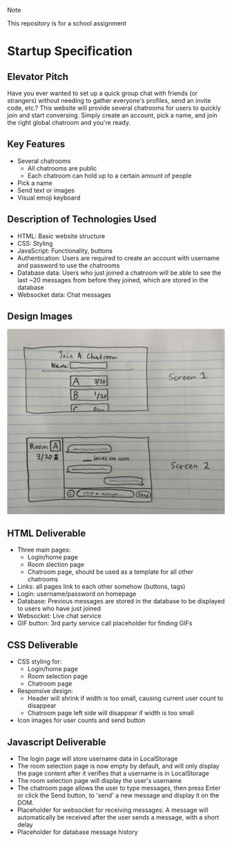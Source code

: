 > [!NOTE]
> This repository is for a school assignment
# Startup Specification
## Elevator Pitch
Have you ever wanted to set up a quick group chat with friends (or strangers) without needing to gather everyone's profiles, send an invite code, etc.? This website will provide several chatrooms for users to quickly join and start conversing. Simply create an account, pick a name, and join the right global chatroom and you're ready.

## Key Features
- Several chatrooms
  - All chatrooms are public
  - Each chatroom can hold up to a certain amount of people
- Pick a name
- Send text or images
- Visual emoji keyboard

## Description of Technologies Used
- HTML: Basic website structure
- CSS: Styling
- JavaScript: Functionality, buttons
- Authentication: Users are required to create an account with username and password to use the chatrooms
- Database data: Users who just joined a chatroom will be able to see the last ~20 messages from before they joined, which are stored in the database
- Websocket data: Chat messages

## Design Images
<img src="conceptImage.jpg" width="720">

## HTML Deliverable
- Three main pages:
  - Login/home page
  - Room slection page
  - Chatroom page, should be used as a template for all other chatrooms
- Links: all pages link to each other somehow (buttons, <a> tags)
- Login: username/password on homepage
- Database: Previous messages are stored in the database to be displayed to users who have just joined
- Websocket: Live chat service
- GIF button: 3rd party service call placeholder for finding GIFs

## CSS Deliverable
- CSS styling for:
  - Login/home page
  - Room selection page
  - Chatroom page
- Responsive design:
  - Header will shrink if width is too small, causing current user count to disappear
  - Chatroom page left side will disappear if width is too small
- Icon images for user counts and send button

## Javascript Deliverable
- The login page will store username data in LocalStorage
- The room selection page is now empty by default, and will only display the page content after it verifies that a username is in LocalStorage
- The room selection page will display the user's username
- The chatroom page allows the user to type messages, then press Enter or click the Send button, to 'send' a new message and display it on the DOM.
- Placeholder for websocket for receiving messages: A message will automatically be received after the user sends a message, with a short delay
- Placeholder for database message history
